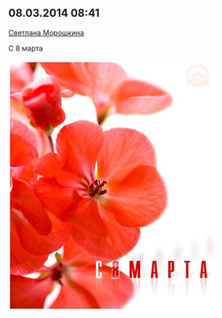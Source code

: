 ## 08.03.2014 08:41

[Светлана Морошкина](https://vk.com/id4454398)

С 8 марта

![2014_03_08---08_41.jpg](img/2014_03_08---08_41.jpg)
